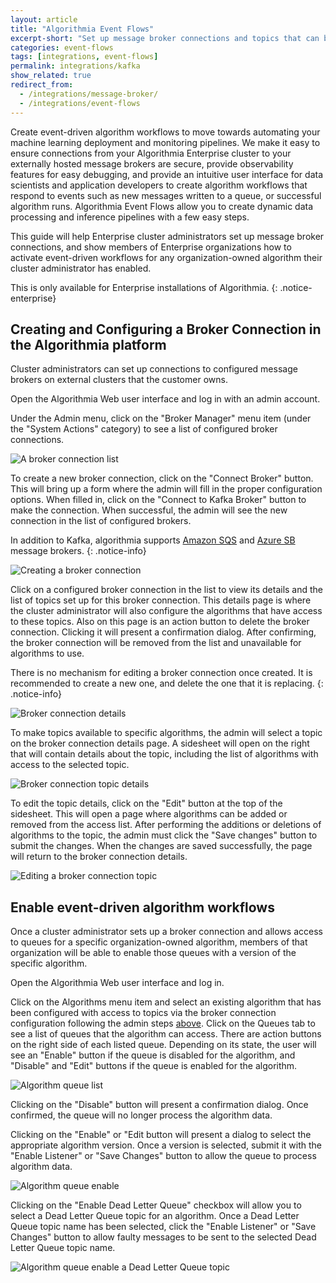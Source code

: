 ```yaml
---
layout: article
title: "Algorithmia Event Flows"
excerpt-short: "Set up message broker connections and topics that can be enabled to process algorithm data"
categories: event-flows
tags: [integrations, event-flows]
permalink: integrations/kafka
show_related: true
redirect_from:
  - /integrations/message-broker/
  - /integrations/event-flows
---
```

Create event-driven algorithm workflows to move towards automating your machine learning deployment and monitoring pipelines. We make it easy to ensure connections from your Algorithmia Enterprise cluster to your externally hosted message brokers are secure, provide observability features for easy debugging, and provide an intuitive user interface for data scientists and application developers to create algorithm workflows that respond to events such as new messages written to a queue, or successful algorithm runs. Algorithmia Event Flows allow you to create dynamic data processing and inference pipelines with a few easy steps.

This guide will help Enterprise cluster administrators set up message broker connections, and show members of Enterprise organizations how to activate event-driven workflows for any organization-owned algorithm their cluster administrator has enabled.

This is only available for Enterprise installations of Algorithmia.
{: .notice-enterprise}

## Creating and Configuring a Broker Connection in the Algorithmia platform

Cluster administrators can set up connections to configured message brokers on external clusters that the customer owns.

Open the Algorithmia Web user interface and log in with an admin account.

Under the Admin menu, click on the "Broker Manager" menu item (under the "System Actions" category) to see a list of configured broker connections.

<img src="{{site.cdnurl}}{{site.baseurl}}/images/post_images/message-broker/broker-connection-list.png" alt="A broker connection list">

To create a new broker connection, click on the "Connect Broker" button. This will bring up a form where the admin will fill in the proper configuration options. When filled in, click on the "Connect to Kafka Broker" button to make the connection. When successful, the admin will see the new connection in the list of configured brokers. 

In addition to Kafka, algorithmia supports [Amazon SQS](/developers/integrations/amazon-sqs/) and [Azure SB](/developers/integrations/azure-sb) message brokers.
{: .notice-info}

<img src="{{site.cdnurl}}{{site.baseurl}}/images/post_images/message-broker/broker-connection-create.png" alt="Creating a broker connection">

Click on a configured broker connection in the list to view its details and the list of topics set up for this broker connection. This details page is where the cluster administrator will also configure the algorithms that have access to these topics. Also on this page is an action button to delete the broker connection. Clicking it will present a confirmation dialog. After confirming, the broker connection will be removed from the list and unavailable for algorithms to use.

There is no mechanism for editing a broker connection once created. It is recommended to create a new one, and delete the one that it is replacing.
{: .notice-info}

<img src="{{site.cdnurl}}{{site.baseurl}}/images/post_images/message-broker/broker-connection-details.png" alt="Broker connection details">

To make topics available to specific algorithms, the admin will select a topic on the broker connection details page. A sidesheet will open on the right that will contain details about the topic, including the list of algorithms with access to the selected topic.

<img src="{{site.cdnurl}}{{site.baseurl}}/images/post_images/message-broker/broker-connection-topic-details.png" alt="Broker connection topic details">

To edit the topic details, click on the "Edit" button at the top of the sidesheet. This will open a page where algorithms can be added or removed from the access list. After performing the additions or deletions of algorithms to the topic, the admin must click the "Save changes" button to submit the changes. When the changes are saved successfully, the page will return to the broker connection details.

<img src="{{site.cdnurl}}{{site.baseurl}}/images/post_images/message-broker/broker-connection-topic-edit.png" alt="Editing a broker connection topic">


## Enable event-driven algorithm workflows

Once a cluster administrator sets up a broker connection and allows access to queues for a specific organization-owned algorithm, members of that organization will be able to enable those queues with a version of the specific algorithm.

Open the Algorithmia Web user interface and log in.

Click on the Algorithms menu item and select an existing algorithm that has been configured with access to topics via the broker connection configuration following the admin steps [above](#creating-and-configuring-a-broker-connection-in-the-algorithmia-platform). Click on the Queues tab to see a list of queues that the algorithm can access. There are action buttons on the right side of each listed queue. Depending on its state, the user will see an "Enable" button if the queue is disabled for the algorithm, and "Disable" and "Edit" buttons if the queue is enabled for the algorithm. 

<img src="{{site.cdnurl}}{{site.baseurl}}/images/post_images/message-broker/algorithm-queue-list.png" alt="Algorithm queue list">

Clicking on the "Disable" button will present a confirmation dialog. Once confirmed, the queue will no longer process the algorithm data.

Clicking on the "Enable" or "Edit button will present a dialog to select the appropriate algorithm version. Once a version is selected, submit it with the "Enable Listener" or "Save Changes" button to allow the queue to process algorithm data. 

<img src="{{site.cdnurl}}{{site.baseurl}}/images/post_images/message-broker/algorithm-queue-enable.png" alt="Algorithm queue enable">

Clicking on the "Enable Dead Letter Queue" checkbox 
will allow you to select a Dead Letter Queue topic for an algorithm. Once a Dead Letter Queue topic name has been selected, click the "Enable Listener" or "Save Changes" button to allow faulty messages to be sent to the selected Dead Letter Queue topic name.

<img src="{{site.cdnurl}}{{site.baseurl}}/images/post_images/message-broker/algorithm-queue-enable-dlq.png" alt="Algorithm queue enable a Dead Letter Queue topic">
